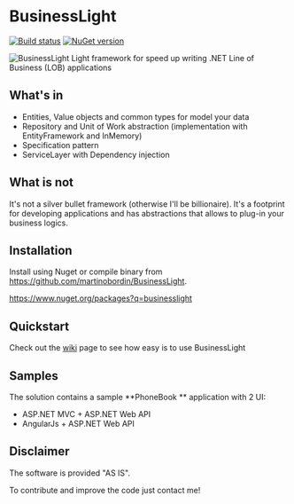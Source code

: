 # BusinessLight
[![Build status](https://ci.appveyor.com/api/projects/status/trqsqqr8mwag8opt?svg=true)](https://ci.appveyor.com/project/martinobordin/businesslight)
[![NuGet version](https://badge.fury.io/nu/BusinessLight.Data.svg)](https://badge.fury.io/nu/BusinessLight.Data)

![BusinessLight](http://www.martinobordin.it/businesslight.png) Light framework for speed up writing .NET Line of Business (LOB) applications

## What's in
- Entities, Value objects and common types for model your data
- Repository and Unit of Work abstraction (implementation with EntityFramework and InMemory)
- Specification pattern
- ServiceLayer with Dependency injection

## What is not
It's not a silver bullet framework (otherwise I'll be billionaire). It's a footprint for developing applications and has abstractions that allows to plug-in your business logics.

## Installation
Install using Nuget or compile binary from https://github.com/martinobordin/BusinessLight.

https://www.nuget.org/packages?q=businesslight

## Quickstart
Check out the [wiki](https://github.com/martinobordin/BusinessLight/wiki) page to see how easy is to use BusinessLight

## Samples
The solution contains a sample **PhoneBook ** application with 2 UI:
- ASP.NET MVC + ASP.NET Web API
- AngularJs + ASP.NET Web API

## Disclaimer

The software is provided "AS IS".

To contribute and improve the code just contact me!
